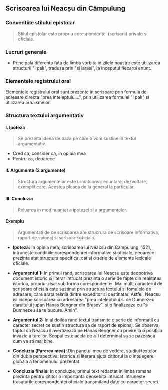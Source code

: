 ## Scrisoarea lui Neacșu din Câmpulung

### Conventiile stilului epistolar

> Stilul epistolar este propriu corespondenței (scrisorii) private și oficiale.

### Lucruri generale

-   Principala diferenta fata de limba vorbita in zilele noastre este utilizarea structurii "i pak", tradusa prin "si iarasi", la inceputul fiecarui enunt.

### Elementele registrului oral

Elementele registrului oral sunt prezente in scrisoare prin formula de adresare directa "prea inteleptului...", prin utilizarea formulei "i pak" si utilizarea arhaismelor.

### Structura textului argumentativ

#### I. Ipoteza

> Se prezinta ideea de baza pe care o vom sustine in textul argumentativ.

-   Cred ca, consider ca, in opinia mea
-   Pentru ca, deoarece

#### II. Argumente (2 argumente)

> Structura argumentelor este urmatoarea: enuntare, dezvoltare, exemplificare.
> Acestea pleaca de la general la particular.

#### III. Concluzia

> Reluarea in mod nuantat a ipotezei si a argumentelor.

#### Exemplu

> Argumentati de ce scrisoarea are strucrura de scrisoare informativa, raport de spionaj si scrisoare oficiala.

-   **Ipoteza:** In opinia mea, scrisoarea lui Neacsu din Campulung, 1521, intruneste conditiile corespondenrei informative si oficiale, deoarece prezinta atat structura specifica, cat si o serie de elemente lexicale oficiale.

-   **Argumentul 1:** In primul rand, scrisoarea lui Neacsu este deopotriva document istoric si literar intrucat prezinta o serie de fapte din realitatea istorica, propriu-zisa, sub forma corespondentei. Mai mult, caracterul de scrisoare oficiala este sustinut prin structura textului si fomulele de adresare, care arata relatia dintre expeditor si destinatar. Astfel, Neacsu isi incepe scrisoarea cu adresarea "prea inteleptului si de Dumnezeu daruitului jupan Hanas Bengner din Brasov", si o finalizeaza cu "si Dumnezeu sa te bucure. Amin".

-   **Argumentul 2:** In al doilea rand textul transmite o serie de informatii cu caracter secret ce sustin structura sa de raport de spionaj. Se observa faptul ca Neacsu il avertizeaza pe Hanas Bengner cu privire la o posibila invazie a turcilor. Scopul este acela de a-l determinal sa se pazeasca cum va sti mai bine.

-   **Concluzia (Parerea mea):** Din punctul meu de vedere, studiul textelor din dubla perspectiva: istorica si literara ajuta cititorul la o intelegere globala a fenomenului prezentat.

-   **Concluzia finala:** In concluzie, primul text redactat in limba romana prezinta pentru cititor o importanta deosebita intrucat intruneste trasaturile corespondentei oficiale transmitand date cu caracter secret.
